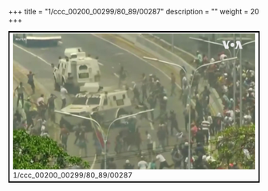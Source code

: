 +++
title = "1/ccc_00200_00299/80_89/00287"
description = ""
weight = 20
+++

<table style="border:2px solid black;max-width:800px;max-height:800px;" 
><tr><td>
<img class="center-fit-jpg"
src="/jpg_/aaa_20190430_NxaOmWaI8sI_00286.jpg">
1/ccc_00200_00299/80_89/00287
</img></td></tr></table>
